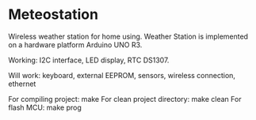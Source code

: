 # Meteostation
Wireless weather station for home using. Weather Station is implemented on a hardware platform Arduino UNO R3.

Working: I2C interface, LED display, RTC DS1307.

Will work: keyboard, external EEPROM, sensors, wireless connection, ethernet

For compiling project:
  make
For clean project directory:
  make clean
For flash MCU:
  make prog